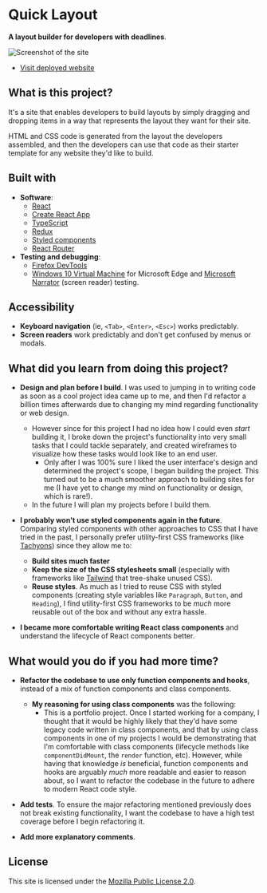 # Quick Layout

**A layout builder for developers with deadlines**.

![Screenshot of the site](https://github.com/MaxPerdomo/quick-layout/blob/manage/readme/images-for-readme/sc.png?raw=true)

- [Visit deployed website](TODO-vercel-link-here)

## What is this project?

It's a site that enables developers to build layouts by simply dragging and dropping
items in a way that represents the layout they want for their site.

HTML and CSS code is generated from the layout the developers assembled, and then the
developers can use that code as their starter template for any website they'd like
to build.

## Built with

- **Software**:
  - [React](https://reactjs.org/)
  - [Create React App](https://create-react-app.dev/)
  - [TypeScript](https://www.typescriptlang.org/)
  - [Redux](http://redux.js.org)
  - [Styled components](https://styled-components.com)
  - [React Router](https://reacttraining.com/react-router/)
- **Testing and debugging**:
  - [Firefox DevTools](https://developer.mozilla.org/en-US/docs/Tools)
  - [Windows 10 Virtual Machine](https://developer.microsoft.com/en-us/microsoft-edge/tools/vms/)
    for Microsoft Edge and
    [Microsoft Narrator](https://en.wikipedia.org/wiki/Microsoft_Narrator)
    (screen reader) testing.

## Accessibility

- **Keyboard navigation** (ie, `<Tab>`, `<Enter>`, `<Esc>`) works predictably.
- **Screen readers** work predictably and don't get confused by menus or
  modals.

## What did you learn from doing this project?

- __Design and plan before I build__. I was used to jumping in to writing code as soon
  as a cool project idea came up to me, and then I'd refactor a billion times afterwards
  due to changing my mind regarding functionality or web design.
    - However since for this project I had no idea how I could even _start_ building it,
    I broke down the project's functionality into very small tasks that I could tackle
    separately, and created wireframes to visualize how these tasks would look like to
    an end user.
      - Only after I was 100% sure I liked the user interface's design and determined
      the project's scope, I began building the project. This turned out to be a much
      smoother approach to building sites for me (I have yet to change my mind on
      functionality or design, which is rare!).
  - In the future I will plan my projects before I build them.

- __I probably won't use styled components again in the future__. Comparing styled
components with other approaches to CSS that I have tried in the past, I personally prefer
utility-first CSS frameworks (like [Tachyons](http://tachyons.io)) since they allow me to:
  - __Build sites much faster__
  - __Keep the size of the CSS stylesheets small__ (especially with frameworks
  like [Tailwind](https://tailwindcss.com/) that tree-shake unused CSS).
  - __Reuse styles__. As much as I tried to reuse CSS with styled components
  (creating style variables like `Paragraph`, `Button`, and `Heading`), I find
  utility-first CSS frameworks to be _much_ more reusable out of the box and
  without any extra hassle.

- __I became more comfortable writing React class components__ and understand
the lifecycle of React components better.

## What would you do if you had more time?

- __Refactor the codebase to use only function components and hooks__, instead of a mix
  of function components and class components.
    - __My reasoning for using class components__ was the following:
        - This is a portfolio project. Once I started working for a company, I thought
        that it would be highly likely that they'd have some legacy code written in
        class components, and that by using class components in one of my projects
        I would be demonstrating that I'm comfortable with class components (lifecycle
        methods like `componentDidMount`, the `render` function, etc).
        However, while having that knowledge _is_ beneficial, function components and
        hooks are arguably _much_ more readable and easier to reason about, so I want
        to refactor the codebase in the future to adhere to modern React code style.

- __Add tests__. To ensure the major refactoring mentioned previously does not break
existing functionality, I want the codebase to have a high test coverage before I begin
refactoring it.

- __Add more explanatory comments__.

## License

This site is licensed under the [Mozilla Public License 2.0](LICENSE).
